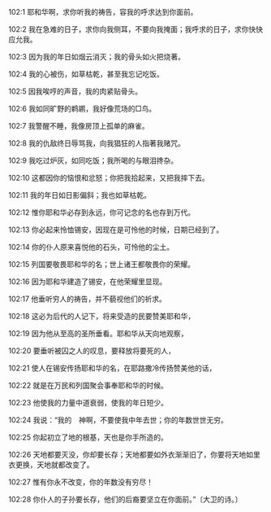 <a id="1"></a>102:1  耶和华啊，求你听我的祷告，容我的呼求达到你面前。  

<a id="2"></a>102:2  我在急难的日子，求你向我侧耳，不要向我掩面；我呼求的日子，求你快快应允我。  

<a id="3"></a>102:3  因为我的年日如烟云消灭；我的骨头如火把烧著。  

<a id="4"></a>102:4  我的心被伤，如草枯乾，甚至我忘记吃饭。  

<a id="5"></a>102:5  因我唉哼的声音，我的肉紧贴骨头。  

<a id="6"></a>102:6  我如同旷野的鹈鹕，我好像荒场的□鸟。  

<a id="7"></a>102:7  我警醒不睡，我像房顶上孤单的麻雀。  

<a id="8"></a>102:8  我的仇敌终日辱骂我，向我猖狂的人指著我赌咒。  

<a id="9"></a>102:9  我吃过炉灰，如同吃饭；我所喝的与眼泪搀杂。  

<a id="10"></a>102:10  这都因你的恼恨和忿怒；你把我拾起来，又把我摔下去。  

<a id="11"></a>102:11  我的年日如日影偏斜；我也如草枯乾。  

<a id="12"></a>102:12  惟你耶和华必存到永远，你可记念的名也存到万代。  

<a id="13"></a>102:13  你必起来怜恤锡安，因现在是可怜他的时候，日期已经到了。  

<a id="14"></a>102:14  你的仆人原来喜悦他的石头，可怜他的尘土。  

<a id="15"></a>102:15  列国要敬畏耶和华的名；世上诸王都敬畏你的荣耀。  

<a id="16"></a>102:16  因为耶和华建造了锡安，在他荣耀里显现。  

<a id="17"></a>102:17  他垂听穷人的祷告，并不藐视他们的祈求。  

<a id="18"></a>102:18  这必为后代的人记下，将来受造的民要赞美耶和华，  

<a id="19"></a>102:19  因为他从至高的圣所垂看。耶和华从天向地观察，  

<a id="20"></a>102:20  要垂听被囚之人的叹息，要释放将要死的人，  

<a id="21"></a>102:21  使人在锡安传扬耶和华的名，在耶路撒冷传扬赞美他的话，  

<a id="22"></a>102:22  就是在万民和列国聚会事奉耶和华的时候。  

<a id="23"></a>102:23  他使我的力量中道衰弱，使我的年日短少。  

<a id="24"></a>102:24  我说：“我的　神啊，不要使我中年去世；你的年数世世无穷。  

<a id="25"></a>102:25  你起初立了地的根基，天也是你手所造的。  

<a id="26"></a>102:26  天地都要灭没，你却要长存；天地都要如外衣渐渐旧了，你要将天地如里衣更换，天地就都改变了。  

<a id="27"></a>102:27  惟有你永不改变，你的年数没有穷尽！  

<a id="28"></a>102:28  你仆人的子孙要长存，他们的后裔要坚立在你面前。”〔大卫的诗。〕  
